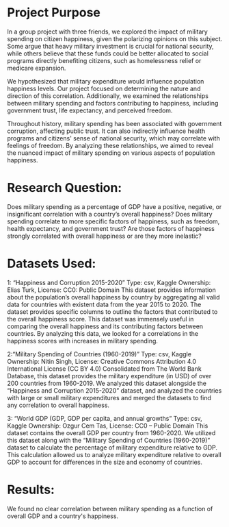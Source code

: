 # Project Purpose
In a group project with three friends, we explored the impact of military spending on citizen happiness, given the polarizing opinions on this subject. Some argue that heavy military investment is crucial for national security, while others believe that these funds could be better allocated to social programs directly benefiting citizens, such as homelessness relief or medicare expansion.

We hypothesized that military expenditure would influence population happiness levels. Our project focused on determining the nature and direction of this correlation. Additionally, we examined the relationships between military spending and factors contributing to happiness, including government trust, life expectancy, and perceived freedom.

Throughout history, military spending has been associated with government corruption, affecting public trust. It can also indirectly influence health programs and citizens' sense of national security, which may correlate with feelings of freedom. By analyzing these relationships, we aimed to reveal the nuanced impact of military spending on various aspects of population happiness.

# Research Question: 
Does military spending as a percentage of GDP have a positive, negative, or insignificant correlation with a country’s overall happiness? Does military spending correlate to more specific factors of happiness, such as freedom, health expectancy, and government trust? Are those factors of happiness strongly correlated with overall happiness or are they more inelastic?

# Datasets Used:
1:  “Happiness and Corruption 2015-2020” 
Type: csv, Kaggle Ownership: Elias Turk, License: CC0: Public Domain
This dataset provides information about the population’s overall happiness by country by aggregating all valid data for countries with existent data from the year 2015 to 2020. The dataset provides specific columns to outline the factors that contributed to the overall happiness score. This dataset was immensely useful in comparing the overall happiness and its contributing factors between countries. By analyzing this data, we looked for a correlations in the happiness scores with increases in military spending.  

2:“Military Spending of Countries (1960-2019)” 
Type: csv, Kaggle Ownership: Nitin Singh, License: Creative Commons Attribution 4.0 International License (CC BY 4.0) 
Consolidated from The World Bank Database, this dataset provides the military expenditure (in USD) of over 200 countries from 1960-2019. We analyzed this dataset alongside the “Happiness and Corruption 2015-2020” dataset, and analyzed the countries with large or small military expenditures and merged the datasets to find any correlation to overall happiness.

3: “World GDP (GDP, GDP per capita, and annual growths”
Type: csv, Kaggle Ownership: Ozgur Cem Tas, License: CC0 – Public Domain
	This dataset contains the overall GDP per country from 1960-2020. We utilized this dataset along with the “Military Spending of Countries (1960-2019)” dataset to calculate the percentage of military expenditure relative to GDP. This calculation allowed us to analyze military expenditure relative to overall GDP to account for differences in the size and economy of countries.
	
# Results:
We found no clear correlation between military spending as a function of overall GDP and a country's happiness.
